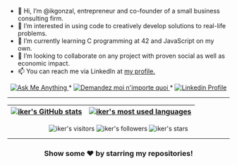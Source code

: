 - 👋 Hi, I’m @ikgonzal, entrepreneur and co-founder of a small business consulting firm. 
- 👀 I’m interested in using code to creatively develop solutions to real-life problems.
- 🌱 I’m currently learning C programming at 42 and JavaScript on my own.
- 💞️ I’m looking to collaborate on any project with proven social as well as economic impact.
- 📫 You can reach me via LinkedIn at <a href="https://www.linkedin.com/in/ikgonzal/ target=_blank"> my profile.</a>

<p align="center">
	<a href="mailto:ikgonzal@aiagasesores.com">
		<img alt="Ask Me Anything" src="https://img.shields.io/badge/-Ask_me_anything-blueviolet?style=flat&logo=Gmail&logoColor=white&link=mailto:amanda_pinha@hotmail.com" />
	</a>
	<span> * </span>
	<a href="mailto:ikgonzal@aiagasesores.com">
		<img alt="Demandez moi n'importe quoi" src="https://img.shields.io/badge/-Demandez_moi_n'%20importe_quoi-blueviolet?style=flat&logo=Gmail&logoColor=white&link=mailto:amanda_pinha@hotmail.com" />
	</a>
	<span> * </span>
	<a href="https://www.linkedin.com/in/appinha/">
		<img alt="Linkedin Profile" src="https://img.shields.io/badge/-Linkedin_Profile-0072b1?style=flat&logo=Linkedin&logoColor=white&link=https://www.linkedin.com/in/ikgonzal/" />
	</a>
</p>

---

| [![iker's GitHub stats](https://github-readme-stats.vercel.app/api?username=iker-gonzalez&count_private=true&show_icons=true&hide=issues&hide_border=true&theme=duefy)](https://github.com/appinha?tab=repositories) | [![iker's most used languages](https://github-readme-stats.vercel.app/api/top-langs/?username=iker-gonzalez&layout=compact&hide_border=true&theme=duefy)](https://github.com/appinha?tab=repositories) |
|:-:|:-:|

<p align="center">
	<img alt="iker's visitors" src="https://komarev.com/ghpvc/?username=iker-gonzalez&color=8c36db&style=flat&label=visitors" />
	<img alt="iker's followers" src="https://img.shields.io/github/followers/iker-gonzalez?color=blueviolet" />
	<img alt="iker's stars" src="https://img.shields.io/github/stars/iker-gonzalez?color=blueviolet" />
</p>

---

<h3 align="center">
	Show some ❤️ by starring my repositories!
</h3>
